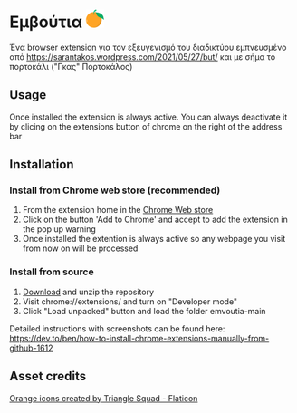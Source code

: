 # Εμβούτια ![](images/orange_32.png)

Ένα browser extension για τον εξευγενισμό του διαδικτύου εμπνευσμένο από https://sarantakos.wordpress.com/2021/05/27/but/ και με σήμα το πορτοκάλι ("Γκας" Πορτοκάλος)

## Usage
Once installed the extension is always active. You can always deactivate it by clicing on the extensions button of chrome on the right of the address bar

## Installation

### Install from Chrome web store (recommended)

1. From the extension home in the [Chrome Web store](https://chrome.google.com/webstore/detail/emvoutia/fpenacnkaalppebemahfjndjhomflhcn)
2. Click on the button 'Add to Chrome' and accept to add the extension in the pop up warning
3. Once installed the extention is always active so any webpage you visit from now on will be processed

### Install from source

1. [Download](https://github.com/sellisd/emvoutia/archive/refs/heads/main.zip) and unzip the repository
2. Visit chrome://extensions/ and turn on "Developer mode"
3. Click "Load unpacked" button and load the folder emvoutia-main

Detailed instructions with screenshots can be found here: https://dev.to/ben/how-to-install-chrome-extensions-manually-from-github-1612

## Asset credits

<a href="https://www.flaticon.com/free-icons/orange" title="orange icons">Orange icons created by Triangle Squad - Flaticon</a>

